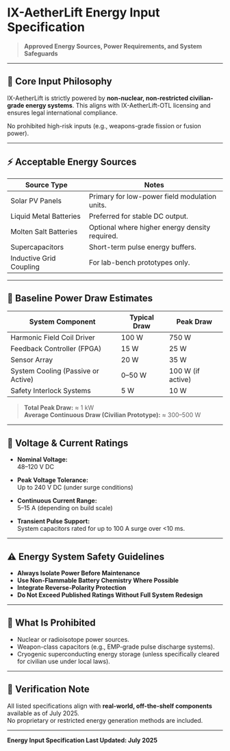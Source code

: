 # IX-AetherLift Energy Input Specification

> **Approved Energy Sources, Power Requirements, and System Safeguards**

---

## 🔌 Core Input Philosophy

IX-AetherLift is strictly powered by **non-nuclear, non-restricted civilian-grade energy systems**. This aligns with IX-AetherLift-OTL licensing and ensures legal international compliance.

No prohibited high-risk inputs (e.g., weapons-grade fission or fusion power).

---

## ⚡ Acceptable Energy Sources

| **Source Type**         | **Notes**                                      |
|------------------------|------------------------------------------------|
| Solar PV Panels        | Primary for low-power field modulation units.  |
| Liquid Metal Batteries | Preferred for stable DC output.                |
| Molten Salt Batteries  | Optional where higher energy density required. |
| Supercapacitors        | Short-term pulse energy buffers.               |
| Inductive Grid Coupling| For lab-bench prototypes only.                 |

---

## 🔋 Baseline Power Draw Estimates

| **System Component**          | **Typical Draw** | **Peak Draw**   |
|-------------------------------|------------------|-----------------|
| Harmonic Field Coil Driver    | 100 W            | 750 W           |
| Feedback Controller (FPGA)    | 15 W             | 25 W            |
| Sensor Array                  | 20 W             | 35 W            |
| System Cooling (Passive or Active) | 0–50 W       | 100 W (if active) |
| Safety Interlock Systems      | 5 W              | 10 W            |

> **Total Peak Draw:** ≈ 1 kW  
> **Average Continuous Draw (Civilian Prototype):** ≈ 300–500 W

---

## 🔄 Voltage & Current Ratings

- **Nominal Voltage:**  
  48–120 V DC

- **Peak Voltage Tolerance:**  
  Up to 240 V DC (under surge conditions)

- **Continuous Current Range:**  
  5–15 A (depending on build scale)

- **Transient Pulse Support:**  
  System capacitors rated for up to 100 A surge over <10 ms.

---

## ⚠️ Energy System Safety Guidelines

- **Always Isolate Power Before Maintenance**
- **Use Non-Flammable Battery Chemistry Where Possible**
- **Integrate Reverse-Polarity Protection**
- **Do Not Exceed Published Ratings Without Full System Redesign**

---

## 🛑 What Is Prohibited

- Nuclear or radioisotope power sources.
- Weapon-class capacitors (e.g., EMP-grade pulse discharge systems).
- Cryogenic superconducting energy storage (unless specifically cleared for civilian use under local laws).

---

## 📄 Verification Note

All listed specifications align with **real-world, off-the-shelf components** available as of July 2025.  
No proprietary or restricted energy generation methods are included.

---

**Energy Input Specification Last Updated: July 2025**
